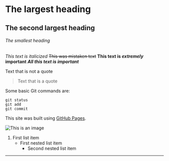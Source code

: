 # The largest heading
## The second largest heading
###### The smallest heading

*This text is italicized*
~~This was mistaken text~~
**This text is _extremely_ important**
***All this text is important***

Text that is not a quote

> Text that is a quote

Some basic Git commands are:
```
git status
git add
git commit
```

This site was built using [GitHub Pages](https://pages.github.com/).

![This is an image](https://myoctocat.com/assets/images/base-octocat.svg)

1. First list item
   - First nested list item
     - Second nested list item

---
